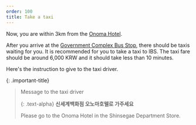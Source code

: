 ```yaml
---
order: 100
title: Take a taxi
---
```

Now, you are within 3km from the [Onoma Hotel](https://www.marriott.com/en-us/hotels/cjjak-hotel-onoma-daejeon-autograph-collection/overview/).

After you arrive at the [Government Complex Bus Stop](https://naver.me/GlVC83eN), there should be taxis waiting for you. It is recommended for you to take a taxi to IBS. The taxi fare should be around 6,000 KRW and it should take less than 10 minutes.

Here's the instruction to give to the taxi driver. 

{: .important-title}
> Message to the taxi driver
> 
> {: .text-alpha}
> **신세계백화점 오노마호텔로 가주세요**
> 
> Please go to the Onoma Hotel in the Shinsegae Department Store.


